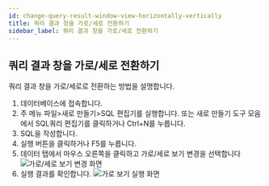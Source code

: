 ```yaml
---
id: change-query-result-window-view-horizontally-vertically
title: 쿼리 결과 창을 가로/세로 전환하기
sidebar_label: 쿼리 결과 창을 가로/세로 전환하기
---
```


## 쿼리 결과 창을 가로/세로 전환하기

쿼리 결과 창을 가로/세로로 전환하는 방법을 설명합니다.

1. 데이터베이스에 접속합니다.
2. 주 메뉴 파일>새로 만들기>SQL 편집기를 실행합니다. 또는 새로 만들기 도구 모음에서 SQL쿼리 편집기를 클릭하거나 Ctrl+N를 누릅니다.
3. SQL을 작성합니다.
4. 실행 버튼을 클릭하거나 F5를 누릅니다.
5. 데이터 탭에서 마우스 오른쪽을 클릭하고 가로/세로 보기 변경을 선택합니다
![가로/세로 보기 변경 화면](https://s3.ap-northeast-2.amazonaws.com/sqlgate-manual-content/50D2352F208AFD1D69DDE9630655D412.jpg)
6. 실행 결과를 확인합니다.
![가로 보기 실행 화면](https://s3.ap-northeast-2.amazonaws.com/sqlgate-manual-content/27E731796040CDF08D90459661ED772F.jpg)

